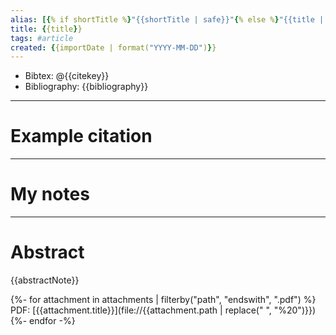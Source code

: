 ```yaml
---
alias: [{% if shortTitle %}"{{shortTitle | safe}}"{% else %}"{{title | safe}}"{% endif %}]
title: {{title}}
tags: #article 
created: {{importDate | format("YYYY-MM-DD")}}
---
```


- Bibtex: @{{citekey}}
- Bibliography: {{bibliography}}

---
# Example citation


---
# My notes


---

# Abstract
{{abstractNote}}

{%- for attachment in attachments | filterby("path", "endswith", ".pdf") %}
PDF: [{{attachment.title}}](file://{{attachment.path | replace(" ", "%20")}})  
{%- endfor -%}